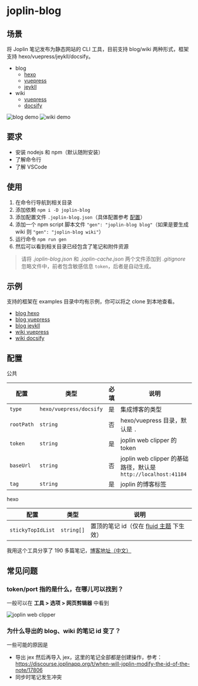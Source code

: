 # joplin-blog

## 场景

将 Joplin 笔记发布为静态网站的 CLI 工具，目前支持 blog/wiki 两种形式，框架支持 hexo/vuepress/jeykll/docsify。

- blog
  - [hexo](https://joplin-utils.rxliuli.com/blog/hexo/)
  - [vuepress](https://joplin-utils.rxliuli.com/blog/vuepress/)
  - [jeykll](https://joplin-utils.rxliuli.com/blog/jeykll/)
- wiki
  - [vuepress](https://joplin-utils.rxliuli.com/wiki/vuepress/)
  - [docsify](https://joplin-utils.rxliuli.com/wiki/docsify/)

![blog demo](https://raw.githubusercontent.com/rxliuli/joplin-utils/master/apps/joplin-blog/docs/blog.png)
![wiki demo](https://raw.githubusercontent.com/rxliuli/joplin-utils/master/apps/joplin-blog/docs/wiki.png)

## 要求

- 安装 nodejs 和 npm（默认随附安装）
- 了解命令行
- 了解 VSCode

## 使用

1. 在命令行导航到相关目录
2. 添加依赖 `npm i -D joplin-blog`
3. 添加配置文件 `.joplin-blog.json`（具体配置参考 [配置](#配置)）
4. 添加一个 npm script 脚本文件 `"gen": "joplin-blog blog"`（如果是要生成 wiki 则 `"gen": "joplin-blog wiki"`）
5. 运行命令 `npm run gen`
6. 然后可以看到相关目录已经包含了笔记和附件资源

> 请将 _.joplin-blog.json_ 和 _.joplin-cache.json_ 两个文件添加到 _.gitignore_ 忽略文件中，前者包含敏感信息 `token`，后者是自动生成。

## 示例

支持的框架在 examples 目录中均有示例，你可以将之 clone 到本地查看。

- [blog hexo](https://github.com/rxliuli/joplin-utils/tree/master/examples/blog-hexo-example)
- [blog vuepress](https://github.com/rxliuli/joplin-utils/tree/master/examples/blog-vuepress-example)
- [blog jeykll](https://github.com/rxliuli/joplin-utils/tree/master/examples/blog-jeykll-example)
- [wiki vuepress](https://github.com/rxliuli/joplin-utils/tree/master/examples/wiki-vuepress-example)
- [wiki docsify](https://github.com/rxliuli/joplin-utils/tree/master/examples/wiki-docsify-example)

## 配置

公共

| 配置       | 类型                    | 必填 | 说明                                                           |
| ---------- | ----------------------- | ---- | -------------------------------------------------------------- |
| `type`     | `hexo/vuepress/docsify` | 是   | 集成博客的类型                                                 |
| `rootPath` | `string`                | 否   | hexo/vuepress 目录，默认是 `.`                                 |
| `token`    | `string`                | 是   | joplin web clipper 的 token                                    |
| `baseUrl`  | `string`                | 否   | joplin web clipper 的基础路径，默认是 `http://localhost:41184` |
| `tag`      | `string`                | 是   | joplin 的博客标签                                              |

hexo

| 配置              | 类型       | 说明                                                                                                              |
| ----------------- | ---------- | ----------------------------------------------------------------------------------------------------------------- |
| `stickyTopIdList` | `string[]` | 置顶的笔记 id（仅在 [fluid 主题](https://github.com/fluid-dev/hexo-theme-fluid/blob/master/README_en.md) 下生效） |

我用这个工具分享了 190 多篇笔记，[博客地址（中文）](https://blog.rxliuli.com/)

## 常见问题

### token/port 指的是什么，在哪儿可以找到？

一般可以在 **工具 > 选项 > 网页剪辑器** 中看到

![joplin web clipper](https://img.rxliuli.com/20210316092547.png)

### 为什么导出的 blog、wiki 的笔记 id 变了？

一些可能的原因是

- 导出 jex 然后再导入 jex，这里的笔记全部都是创建操作，参考：<https://discourse.joplinapp.org/t/when-will-joplin-modify-the-id-of-the-note/17806>
- 同步时笔记发生冲突
